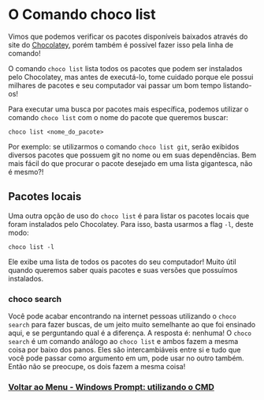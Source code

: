 # O Comando choco list

Vimos que podemos verificar os pacotes disponíveis baixados através do site do [Chocolatey](https://chocolatey.org/), porém também é possível fazer isso pela linha de comando!

O comando `choco list` lista todos os pacotes que podem ser instalados pelo Chocolatey, mas antes de executá-lo, tome cuidado porque ele possui milhares de pacotes e seu computador vai passar um bom tempo listando-os!

Para executar uma busca por pacotes mais específica, podemos utilizar o comando `choco list` com o nome do pacote que queremos buscar:

```
choco list <nome_do_pacote>
```

Por exemplo: se utilizarmos o comando `choco list git`, serão exibidos diversos pacotes que possuem git no nome ou em suas dependências. Bem mais fácil do que procurar o pacote desejado em uma lista gigantesca, não é mesmo?!

## Pacotes locais

Uma outra opção de uso do `choco list` é para listar os pacotes locais que foram instalados pelo Chocolatey. Para isso, basta usarmos a flag `-l`, deste modo:

```
choco list -l
```

Ele exibe uma lista de todos os pacotes do seu computador! Muito útil quando queremos saber quais pacotes e suas versões que possuímos instalados.

### choco search

Você pode acabar encontrando na internet pessoas utilizando o `choco search` para fazer buscas, de um jeito muito semelhante ao que foi ensinado aqui, e se perguntando qual é a diferença. A resposta é: nenhuma! O `choco search` é um comando análogo ao `choco list` e ambos fazem a mesma coisa por baixo dos panos. Eles são intercambiáveis entre si e tudo que você pode passar como argumento em um, pode usar no outro também. Então não se preocupe, os dois fazem a mesma coisa!

### [Voltar ao Menu - Windows Prompt: utilizando o CMD](../menu.md)
